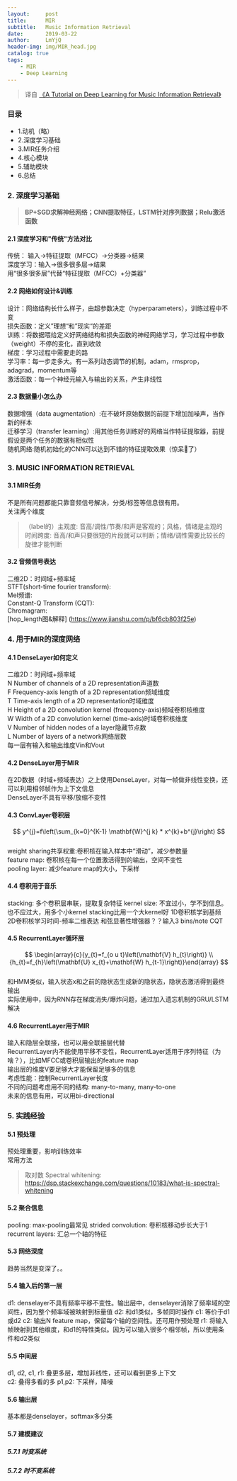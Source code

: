 ```yaml
---
layout:     post
title:      MIR
subtitle:   Music Information Retrieval
date:       2019-03-22
author:     LmYjQ
header-img: img/MIR_head.jpg
catalog: true
tags:
    - MIR
    - Deep Learning
---
```


> 译自 [《A Tutorial on Deep Learning for Music Information Retrieval》](https://arxiv.org/pdf/1709.04396.pdf)

### 目录

- 1.动机（略）
- 2.深度学习基础
- 3.MIR任务介绍
- 4.核心模块
- 5.辅助模块
- 6.总结

### 2. 深度学习基础

> **BP+SGD求解神经网络；CNN提取特征，LSTM针对序列数据；Relu激活函数**

#### 2.1 深度学习和"传统"方法对比
传统： 输入->特征提取（MFCC）->分类器->结果  
深度学习：输入->很多很多层->结果  
用“很多很多层”代替“特征提取（MFCC）+分类器”  

#### 2.2 网络如何设计&训练
设计：网络结构长什么样子，由超参数决定（hyperparameters），训练过程中不变  
损失函数：定义”理想“和”现实“的差距  
训练：将数据喂给定义好网络结构和损失函数的神经网络学习，学习过程中参数（weight）不停的变化，直到收敛  
梯度：学习过程中需要走的路  
学习率：每一步走多大。有一系列动态调节的机制，adam，rmsprop，adagrad，momentum等  
激活函数：每一个神经元输入与输出的关系，产生非线性  

#### 2.3 数据量小怎么办
数据增强（data augmentation）:在不破坏原始数据的前提下增加加噪声，当作新的样本  
迁移学习（transfer learning）:用其他任务训练好的网络当作特征提取器，前提假设是两个任务的数据有相似性  
随机网络:随机初始化的CNN可以达到不错的特征提取效果（惊呆🤯了）  

### 3. MUSIC INFORMATION RETRIEVAL

#### 3.1 MIR任务
不是所有问题都能只靠音频信号解决，分类/标签等信息很有用。  
关注两个维度  
> （label的）主观度: 音高/调性/节奏/和声是客观的；风格，情绪是主观的  
> 时间跨度: 音高/和声只要很短的片段就可以判断；情绪/调性需要比较长的旋律才能判断  

#### 3.2 音频信号表达
二维2D：时间域+频率域  
STFT(short-time fourier transform):  
Mel频谱:  
Constant-Q Transform (CQT):  
Chromagram:  
[hop_length图&解释] (https://www.jianshu.com/p/bf6cb803f25e)

### 4. 用于MIR的深度网络

#### 4.1 DenseLayer如何定义
二维2D：时间域+频率域  
N Number of channels of a 2D representation声道数  
F Frequency-axis length of a 2D representation频域维度  
T Time-axis length of a 2D representation时域维度  
H Height of a 2D convolution kernel (frequency-axis)频域卷积核维度  
W Width of a 2D convolution kernel (time-axis)时域卷积核维度  
V Number of hidden nodes of a layer隐藏节点数  
L Number of layers of a network网络层数  
每一层有输入和输出维度Vin和Vout

#### 4.2 DenseLayer用于MIR
在2D数据（时域+频域表达）之上使用DenseLayer，对每一帧做非线性变换，还可以利用相邻帧作为上下文信息  
DenseLayer不具有平移/放缩不变性  

#### 4.3 ConvLayer卷积层
$$
y^{j}=f\left(\sum_{k=0}^{K-1} \mathbf{W}^{j k} * x^{k}+b^{j}\right)
$$  
weight sharing共享权重:卷积核在输入样本中“滑动”，减少参数量  
feature map: 卷积核在每一个位置激活得到的输出，空间不变性  
pooling layer: 减少feature map的大小，下采样

#### 4.4 卷积用于音乐
stacking: 多个卷积层串联，提取复杂特征
kernel size: 不宜过小，学不到信息。也不应过大，用多个小kernel stacking比用一个大kernel好
1D卷积核学到基频  
2D卷积核学习时间-频率二维表达
和弦显著性增强器？？输入3 bins/note CQT  

#### 4.5 RecurrentLayer循环层
$$
\begin{array}{c}{y_{t}=f_{o u t}\left(\mathbf{V} h_{t}\right)} \\ {h_{t}=f_{h}\left(\mathbf{U} x_{t}+\mathbf{W} h_{t-1}\right)}\end{array}
$$  
和HMM类似，输入状态x和之前的隐状态生成新的隐状态，隐状态激活得到最终输出  
实际使用中，因为RNN存在梯度消失/爆炸问题，通过加入遗忘机制的GRU/LSTM解决  

#### 4.6 RecurrentLayer用于MIR
输入和隐层全联接，也可以用全联接层代替  
RecurrentLayer内不能使用平移不变性，RecurrentLayer适用于序列特征（为啥？），比如MFCC或卷积层输出的feature map  
输出层的维度V要足够大才能保留足够多的信息  
考虑性能：控制RecurrentLayer长度  
不同的问题考虑用不同的结构: many-to-many, many-to-one  
未来的信息有用，可以用bi-directional  

### 5. 实践经验
#### 5.1 预处理
预处理重要，影响训练效率  
常用方法
> 取对数
> Spectral whitening: https://dsp.stackexchange.com/questions/10183/what-is-spectral-whitening  

#### 5.2 聚合信息
pooling: max-pooling最常见
strided convolution: 卷积核移动步长大于1  
recurrent layers: 汇总一个轴的特征

#### 5.3 网络深度
趋势当然是变深了。。

#### 5.4 输入后的第一层
d1: denselayer不具有频率平移不变性。输出层中，denselayer消除了频率域的空间性，因为整个频率域被映射到标量值
d2: 和d1类似，多帧同时操作
c1: 等价于d1或d2
c2: 输出N feature map，保留每个轴的空间性。还可用作预处理
r1: 将输入帧映射到其他维度，和d1的特性类似。因为可以输入很多个相邻帧，所以使用条件和d2类似  

#### 5.5 中间层
d1, d2, c1, r1: 叠更多层，增加非线性，还可以看到更多上下文  
c2: 叠得多看的多
p1,p2: 下采样，降噪

#### 5.6 输出层
基本都是denselayer，softmax多分类

#### 5.7 建模建议
##### 5.7.1 时变系统
##### 5.7.2 时不变系统
